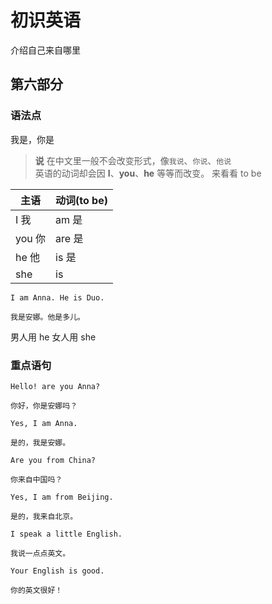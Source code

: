 # 初识英语

介绍自己来自哪里

## 第六部分

### 语法点

我是，你是

> **说** 在中文里一般不会改变形式，像`我说`、`你说`、`他说`  
> 英语的动词却会因 **I**、**you**、**he** 等等而改变。
> 来看看 to be

| 主语   | 动词(to be) |
| ------ | ----------- |
| I 我   | am 是       |
| you 你 | are 是      |
| he 他  | is 是       |
| she    | is          |

```text
I am Anna. He is Duo.

我是安娜。他是多儿。
```

男人用 he
女人用 she

### 重点语句

```text
Hello! are you Anna?

你好，你是安娜吗？
```

```text
Yes, I am Anna.

是的，我是安娜。
```

```text
Are you from China?

你来自中国吗？
```

```text
Yes, I am from Beijing.

是的，我来自北京。
```

```text
I speak a little English.

我说一点点英文。
```

```text
Your English is good.

你的英文很好！
```
